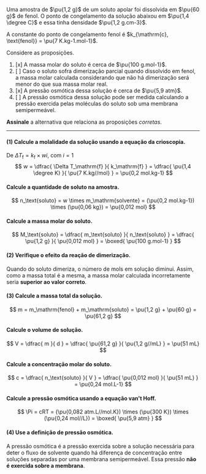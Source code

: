 Uma amostra de $\pu{1,2 g}$ de um soluto apolar foi dissolvida em $\pu{60 g}$ de fenol. O ponto de congelamento da solução abaixou em $\pu{1,4 \degree C}$ e essa tinha densidade $\pu{1,2 g.cm-3}$. 

A constante do ponto de congelamento fenol é $k_{\mathrm{c}, \text{fenol}} = \pu{7 K.kg-1.mol-1}$.

Considere as proposições. 

1. [x] A massa molar do soluto é cerca de $\pu{100 g.mol-1}$.
2. [ ] Caso o soluto sofra dimerização parcial quando dissolvido em fenol, a massa molar calculada considerando que não há dimerização será menor do que sua massa molar real.
3. [x] A pressão osmótica dessa solução é cerca de $\pu{5,9 atm}$.
4. [ ] A pressão osmótica dessa solução pode ser medida calculando a pressão exercida pelas moléculas do soluto sob uma membrana semipermeável.

**Assinale** a alternativa que relaciona as proposições *corretas*.

---

#### **(1)** Calcule a molalidade da solução usando a equação da crioscopia.

De $\Delta T_\mathrm{f} = k_\mathrm{f} \times w i$, com $i = 1$
$$
    w 
        = \dfrac{ \Delta T_\mathrm{f} }{ k_\mathrm{f} }
        = \dfrac{ \pu{1,4 \degree K} }{ \pu{7 K.kg//mol} } 
        = \pu{0,2 mol.kg-1}
$$

#### Calcule a quantidade de soluto na amostra.

$$
    n_\text{soluto}
        = w \times m_\mathrm{solvente}
        = (\pu{0,2 mol.kg-1}) \times (\pu{0,06 kg}) 
        = \pu{0,012 mol}
$$

#### Calcule a massa molar do soluto.

$$
    M_\text{soluto}
        = \dfrac{ m_\text{soluto} }{ n_\text{soluto} }
        = \dfrac{ \pu{1,2 g} }{ \pu{0,012 mol} } 
        = \boxed{ \pu{100 g.mol-1} }
$$

#### **(2)** Verifique o efeito da reação de dimerização.

Quando do soluto dimeriza, o número de mols em solução diminui. Assim, como a massa total é a mesma, a massa molar calculada incorretamente seria **superior ao valor correto**.

#### **(3)** Calcule a massa total da solução.

$$
    m = m_\mathrm{fenol} + m_\mathrm{soluto}
        = \pu{1,2 g} + \pu{60 g}
        = \pu{61,2 g}
$$

#### Calcule o volume de solução.

$$
    V
        = \dfrac{ m }{ d }
        = \dfrac{ \pu{61,2 g} }{ \pu{1,2 g//mL} } 
        = \pu{51 mL}
$$

#### Calcule a concentração molar do soluto.

$$
    c
        = \dfrac{ n_\text{soluto} }{ V }
        = \dfrac{ \pu{0,012 mol} }{ \pu{51 mL} } 
        = \pu{0,24 mol.L-1}
$$

#### Calcule a pressão osmótica usando a equação van't Hoff.

$$
    \Pi 
        = cRT
        = (\pu{0,082 atm.L//mol.K}) \times (\pu{300 K}) \times (\pu{0,24 mol//L}) 
        = \boxed{ \pu{5,9 atm} }
$$

#### **(4)** Use a definição de pressão osmótica.

A pressão osmótica é a pressão exercida sobre a solução necessária para deter o fluxo de solvente quando há diferença de concentração entre soluções separadas por uma membrana semipermeável. Essa pressão **não é exercida sobre a membrana**.

